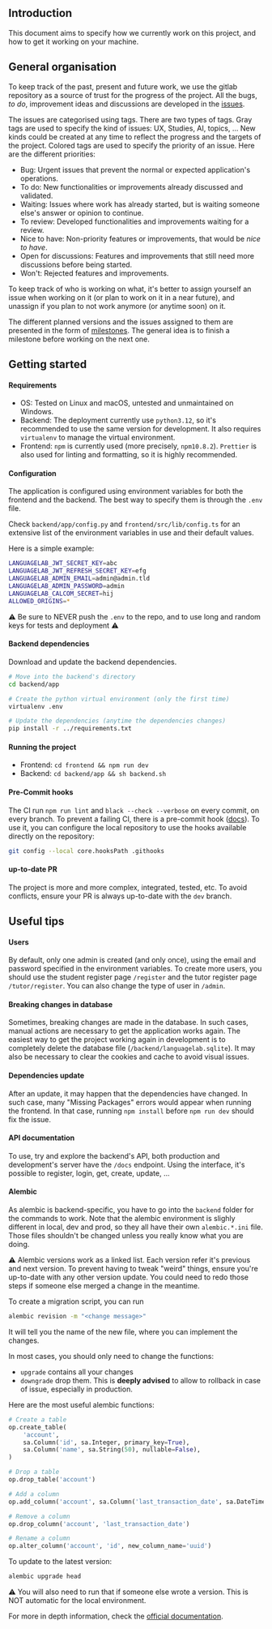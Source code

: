 ## Introduction

This document aims to specify how we currently work on this project, and how to get it working on your machine.

## General organisation

To keep track of the past, present and future work, we use the gitlab repository as a source of trust for the progress of the project. All the bugs, _to do_, improvement ideas and discussions are developed in the [issues](https://forge.uclouvain.be/sbibauw/languagelab/-/issues).

The issues are categorised using tags. There are two types of tags. Gray tags are used to specify the kind of issues: UX, Studies, AI, topics, ... New kinds could be created at any time to reflect the progress and the targets of the project. Colored tags are used to specify the priority of an issue. Here are the different priorities:

- Bug: Urgent issues that prevent the normal or expected application's operations.
- To do: New functionalities or improvements already discussed and validated.
- Waiting: Issues where work has already started, but is waiting someone else's answer or opinion to continue.
- To review: Developed functionalities and improvements waiting for a review.
- Nice to have: Non-priority features or improvements, that would be _nice to have_.
- Open for discussions: Features and improvements that still need more discussions before being started.
- Won't: Rejected features and improvements.

To keep track of who is working on what, it's better to assign yourself an issue when working on it (or plan to work on it in a near future), and unassign if you plan to not work anymore (or anytime soon) on it.

The different planned versions and the issues assigned to them are presented in the form of [milestones](https://forge.uclouvain.be/sbibauw/languagelab/-/milestones). The general idea is to finish a milestone before working on the next one.

## Getting started

#### Requirements

- OS: Tested on Linux and macOS, untested and unmaintained on Windows.
- Backend: The deployment currently use `python3.12`, so it's recommended to use the same version for development. It also requires `virtualenv` to manage the virtual environment.
- Frontend: `npm` is currently used (more precisely, `npm10.8.2`). `Prettier` is also used for linting and formatting, so it is highly recommended.

#### Configuration

The application is configured using environment variables for both the frontend and the backend. The best way to specify them is through the `.env` file.

Check `backend/app/config.py` and `frontend/src/lib/config.ts` for an extensive list of the environment variables in use and their default values.

Here is a simple example:

```sh
LANGUAGELAB_JWT_SECRET_KEY=abc
LANGUAGELAB_JWT_REFRESH_SECRET_KEY=efg
LANGUAGELAB_ADMIN_EMAIL=admin@admin.tld
LANGUAGELAB_ADMIN_PASSWORD=admin
LANGUAGELAB_CALCOM_SECRET=hij
ALLOWED_ORIGINS=*
```

⚠ Be sure to NEVER push the `.env` to the repo, and to use long and random keys for tests and deployment ⚠

#### Backend dependencies

Download and update the backend dependencies.

```sh
# Move into the backend's directory
cd backend/app

# Create the python virtual environment (only the first time)
virtualenv .env

# Update the dependencies (anytime the dependencies changes)
pip install -r ../requirements.txt
```

#### Running the project

- Frontend: `cd frontend && npm run dev`
- Backend: `cd backend/app && sh backend.sh`

#### Pre-Commit hooks

The CI run `npm run lint` and `black --check --verbose` on every commit, on every branch. To prevent a failing CI, there is a pre-commit hook ([docs](https://git-scm.com/book/ms/v2/Customizing-Git-Git-Hooks)). To use it, you can configure the local repository to use the hooks available directly on the repository:

```sh
git config --local core.hooksPath .githooks
```

#### up-to-date PR

The project is more and more complex, integrated, tested, etc. To avoid conflicts, ensure your PR is always up-to-date with the `dev` branch.

## Useful tips

#### Users

By default, only one admin is created (and only once), using the email and password specified in the environment variables. To create more users, you should use the student register page `/register` and the tutor register page `/tutor/register`. You can also change the type of user in `/admin`.

#### Breaking changes in database

Sometimes, breaking changes are made in the database. In such cases, manual actions are necessary to get the application works again. The easiest way to get the project working again in development is to completely delete the database file (`/backend/languagelab.sqlite`). It may also be necessary to clear the cookies and cache to avoid visual issues.

#### Dependencies update

After an update, it may happen that the dependencies have changed. In such case, many "Missing Packages" errors would appear when running the frontend. In that case, running `npm install` before `npm run dev` should fix the issue.

#### API documentation

To use, try and explore the backend's API, both production and development's server have the `/docs` endpoint. Using the interface, it's possible to register, login, get, create, update, ...

#### Alembic

As alembic is backend-specific, you have to go into the `backend` folder for the commands to work. Note that the alembic environment is slighly different in local, dev and prod, so they all have their own `alembic.*.ini` file. Those files shouldn't be changed unless you really know what you are doing.

:warning: Alembic versions work as a linked list. Each version refer it's previous and next version. To prevent having to tweak "weird" things, ensure you're up-to-date with any other version update. You could need to redo those steps if someone else merged a change in the meantime.

To create a migration script, you can run

```sh
alembic revision -m "<change message>"
```

It will tell you the name of the new file, where you can implement the changes.

In most cases, you should only need to change the functions:

- `upgrade` contains all your changes
- `downgrade` drop them. This is **deeply advised** to allow to rollback in case of issue, especially in production.

Here are the most useful alembic functions:

```python
# Create a table
op.create_table(
    'account',
    sa.Column('id', sa.Integer, primary_key=True),
    sa.Column('name', sa.String(50), nullable=False),
)

# Drop a table
op.drop_table('account')

# Add a column
op.add_column('account', sa.Column('last_transaction_date', sa.DateTime))

# Remove a column
op.drop_column('account', 'last_transaction_date')

# Rename a column
op.alter_column('account', 'id', new_column_name='uuid')
```

To update to the latest version:

```sh
alembic upgrade head
```

:warning: You will also need to run that if someone else wrote a version. This is NOT automatic for the local environment.

For more in depth information, check the [official documentation](https://alembic.sqlalchemy.org/en/latest/).
